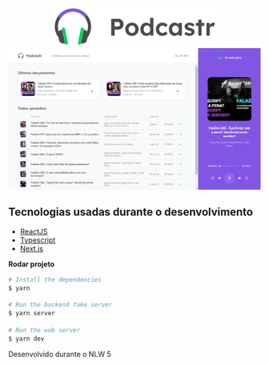 <div align="center">
  <img src=".github/podcastr-logo.svg" alt="Podcastr logo">
</div>

<img src=".github/capa.png" alt="Capa">

## Tecnologias usadas durante o desenvolvimento
- [ReactJS](https://reactjs.org/)
- [Typescript](https://www.typescriptlang.org/)
- [Next.js](https://nextjs.org/)


**Rodar projeto**

```bash
# Install the dependencies
$ yarn

# Run the backend fake server
$ yarn server

# Run the web server
$ yarn dev
```
<p> Desenvolvido durante o NLW 5 </p>